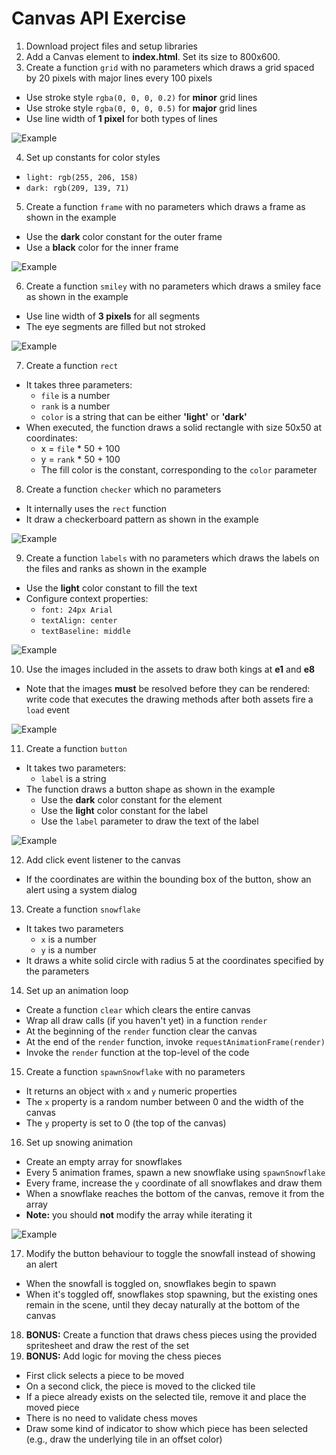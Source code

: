 # Canvas API Exercise

1. Download project files and setup libraries
2. Add a Canvas element to **index.html**. Set its size to 800x600.
3. Create a function `grid` with no parameters which draws a grid spaced by 20 pixels with major lines every 100 pixels
- Use stroke style `rgba(0, 0, 0, 0.2)` for **minor** grid lines
- Use stroke style `rgba(0, 0, 0, 0.5)` for **major** grid lines
- Use line width of **1 pixel** for both types of lines

![Example](./examples/03.png "Example")

4. Set up constants for color styles
- `light: rgb(255, 206, 158)`
- `dark: rgb(209, 139, 71)`
5. Create a function `frame` with no parameters which draws a frame as shown in the example
- Use the **dark** color constant for the outer frame
- Use a **black** color for the inner frame

![Example](./examples/05.png "Example")

6. Create a function `smiley` with no parameters which draws a smiley face as shown in the example
- Use line width of **3 pixels** for all segments
- The eye segments are filled but not stroked

![Example](./examples/06.png "Example")

7. Create a function `rect` 
- It takes three parameters:
  - `file` is a number
  - `rank` is a number
  - `color` is a string that can be either **'light'** or **'dark'**
- When executed, the function draws a solid rectangle with size 50x50 at coordinates:
  - x = `file` * 50 + 100
  - y = `rank` * 50 + 100
  - The fill color is the constant, corresponding to the `color` parameter
8. Create a function `checker` which no parameters
  - It internally uses the `rect` function
  - It draw a checkerboard pattern as shown in the example

![Example](./examples/08.png "Example")
  
9. Create a function `labels` with no parameters which draws the labels on the files and ranks as shown in the example
- Use the **light** color constant to fill the text
- Configure context properties:
  - `font: 24px Arial`
  - `textAlign: center`
  - `textBaseline: middle`

![Example](./examples/09.png "Example")

10. Use the images included in the assets to draw both kings at **e1** and **e8**
- Note that the images **must** be resolved before they can be rendered: write code that executes the drawing methods after both assets fire a `load` event

![Example](./examples/10.png "Example")

11. Create a function `button`
- It takes two parameters:
  - `label` is a string
- The function draws a button shape as shown in the example
  - Use the **dark** color constant for the element
  - Use the **light** color constant for the label
  - Use the `label` parameter to draw the text of the label

![Example](./examples/11.png "Example")

12. Add click event listener to the canvas
- If the coordinates are within the bounding box of the button, show an alert using a system dialog
13. Create a function `snowflake`
- It takes two parameters
  - `x` is a number
  - `y` is a number
- It draws a white solid circle with radius 5 at the coordinates specified by the parameters
14. Set up an animation loop
- Create a function `clear` which clears the entire canvas
- Wrap all draw calls (if you haven't yet) in a function `render`
- At the beginning of the `render` function clear the canvas
- At the end of the `render` function, invoke `requestAnimationFrame(render)`
- Invoke the `render` function at the top-level of the code
15. Create a function `spawnSnowflake` with no parameters
- It returns an object with `x` and `y` numeric properties
- The `x` property is a random number between 0 and the width of the canvas
- The `y` property is set to 0 (the top of the canvas)
16. Set up snowing animation
- Create an empty array for snowflakes
- Every 5 animation frames, spawn a new snowflake using `spawnSnowflake`
- Every frame, increase the `y` coordinate of all snowflakes and draw them
- When a snowflake reaches the bottom of the canvas, remove it from the array
- **Note:** you should **not** modify the array while iterating it

![Example](./examples/16.png "Example")

17. Modify the button behaviour to toggle the snowfall instead of showing an alert
- When the snowfall is toggled on, snowflakes begin to spawn
- When it's toggled off, snowflakes stop spawning, but the existing ones remain in the scene, until they decay naturally at the bottom of the canvas
18. **BONUS:** Create a function that draws chess pieces using the provided spritesheet and draw the rest of the set
19. **BONUS:** Add logic for moving the chess pieces
- First click selects a piece to be moved
- On a second click, the piece is moved to the clicked tile
- If a piece already exists on the selected tile, remove it and place the moved piece
- There is no need to validate chess moves
- Draw some kind of indicator to show which piece has been selected (e.g., draw the underlying tile in an offset color)
